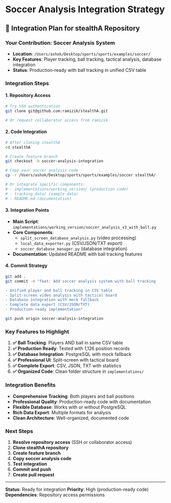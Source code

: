 # Soccer Analysis Integration Strategy

## 🎯 **Integration Plan for stealthA Repository**

### **Your Contribution: Soccer Analysis System**
- **Location**: `/Users/ashok/Desktop/sports/sports/examples/soccer/`
- **Key Features**: Player tracking, ball tracking, tactical analysis, database integration
- **Status**: Production-ready with ball tracking in unified CSV table

### **Integration Steps**

#### **1. Repository Access**
```bash
# Try SSH authentication
git clone git@github.com:ramizik/stealthA.git

# Or request collaborator access from ramizik
```

#### **2. Code Integration**
```bash
# After cloning stealthA
cd stealthA

# Create feature branch
git checkout -b soccer-analysis-integration

# Copy your soccer analysis code
cp -r /Users/ashok/Desktop/sports/sports/examples/soccer stealthA/

# Or integrate specific components:
# - implementations/working_version/ (production code)
# - tracking_data/ (sample data)
# - README.md (documentation)
```

#### **3. Integration Points**
- **Main Script**: `implementations/working_version/soccer_analysis_v3_with_ball.py`
- **Core Components**: 
  - `split_screen_database_analysis.py` (video processing)
  - `local_data_exporter.py` (CSV/JSON/TXT export)
  - `soccer_database_manager.py` (database integration)
- **Documentation**: Updated README with ball tracking features

#### **4. Commit Strategy**
```bash
git add .
git commit -m "feat: Add soccer analysis system with ball tracking

- Unified player and ball tracking in CSV table
- Split-screen video analysis with tactical board
- Database integration with mock fallback
- Complete data export (CSV/JSON/TXT)
- Production-ready implementation"

git push origin soccer-analysis-integration
```

### **Key Features to Highlight**

1. **✅ Ball Tracking**: Players AND ball in same CSV table
2. **✅ Production Ready**: Tested with 1,126 position records
3. **✅ Database Integration**: PostgreSQL with mock fallback
4. **✅ Professional UI**: Split-screen with tactical board
5. **✅ Complete Export**: CSV, JSON, TXT with statistics
6. **✅ Organized Code**: Clean folder structure in `implementations/`

### **Integration Benefits**

- **Comprehensive Tracking**: Both players and ball positions
- **Professional Quality**: Production-ready code with documentation
- **Flexible Database**: Works with or without PostgreSQL
- **Rich Data Export**: Multiple formats for analysis
- **Clean Architecture**: Well-organized, documented code

### **Next Steps**

1. **Resolve repository access** (SSH or collaborator access)
2. **Clone stealthA repository**
3. **Create feature branch**
4. **Copy soccer analysis code**
5. **Test integration**
6. **Commit and push**
7. **Create pull request**

---

**Status**: Ready for integration
**Priority**: High (production-ready code)
**Dependencies**: Repository access permissions
